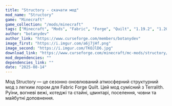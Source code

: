 ```yaml
---
title: "Structory - скачати мод"
mod_name: "Structory"
game: "Minecraft"
game_collection: "/mods/minecraft"
tags: ["Minecraft", "Mods", "Fabric", "Forge", "Quilt", "1.19.2", "1.20", "1.20.1", "1.20.2", "1.21", "1.21.1","1.21.6", "1.21.7", "1.21.8"]
author: "botanydev"
author_link: "https://www.curseforge.com/members/botanydev"
image_first: "https://i.imgur.com/a6j7jHf.png"
image_second: "https://i.imgur.com/TKOJlD6.jpg"
download_link: "https://www.curseforge.com/minecraft/mc-mods/structory/files/all?page=1&pageSize=20"
mod_dependencies: ""
dependencies_link: ""
date: "2025-08-14"
---
```


Мод Structory — це сезонно оновлюваний атмосферний структурний мод з легким лором для Fabric Forge Quilt. Цей мод сумісний з Terralith. Руїни, вогневі вежі, котеджі та стайні, цвинтарі, поселення, човни та майбутні доповнення.